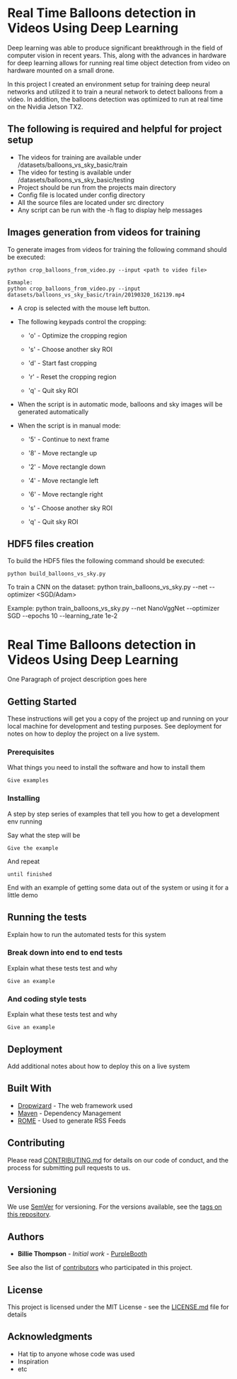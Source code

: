 # Real Time Balloons detection in Videos Using Deep Learning

Deep learning was able to produce significant breakthrough in the field of computer vision in recent years. This, along with the advances in hardware for deep learning allows for running real time object detection from video on hardware mounted on a small drone.

In this project I created an environment setup for training deep neural networks and utilized it to train a neural network to detect balloons from a video. In addition, the balloons detection was optimized to run at real time on the Nvidia Jetson TX2.

## The following is required and helpful for project setup

* The videos for training are available under /datasets/balloons_vs_sky_basic/train
* The video for testing is available under /datasets/balloons_vs_sky_basic/testing
* Project should be run from the projects main directory
* Config file is located under config directory
* All the source files are located under src directory
* Any script can be run with the -h flag to display help messages

## Images generation from videos for training

To generate images from videos for training the following command should be executed:

```
python crop_balloons_from_video.py --input <path to video file>

Exmaple:
python crop_balloons_from_video.py --input datasets/balloons_vs_sky_basic/train/20190320_162139.mp4
```

* A crop is selected with the mouse left button.
* The following keypads control the cropping:

  * 'o' - Optimize the cropping region

  * 's' - Choose another sky ROI

  * 'd' - Start fast cropping

  * 'r' - Reset the cropping region

  * 'q' - Quit sky ROI

* When the script is in automatic mode, balloons and sky images will be generated automatically

* When the script is in manual mode:

  * '5' - Continue to next frame

  * '8' - Move rectangle up

  * '2' - Move rectangle down

  * '4' - Move rectangle left

  * '6' - Move rectangle right

  * 's' - Choose another sky ROI

  * 'q' - Quit sky ROI

## HDF5 files creation

To build the HDF5 files the following command should be executed:

```
python build_balloons_vs_sky.py
```

To train a CNN on the dataset:
python train_balloons_vs_sky.py --net <CNN architecture> --optimizer <SGD/Adam>

Example:
python train_balloons_vs_sky.py --net NanoVggNet --optimizer SGD --epochs 10 --learning_rate 1e-2






# Real Time Balloons detection in Videos Using Deep Learning

One Paragraph of project description goes here

## Getting Started

These instructions will get you a copy of the project up and running on your local machine for development and testing purposes. See deployment for notes on how to deploy the project on a live system.

### Prerequisites

What things you need to install the software and how to install them

```
Give examples
```

### Installing

A step by step series of examples that tell you how to get a development env running

Say what the step will be

```
Give the example
```

And repeat

```
until finished
```

End with an example of getting some data out of the system or using it for a little demo

## Running the tests

Explain how to run the automated tests for this system

### Break down into end to end tests

Explain what these tests test and why

```
Give an example
```

### And coding style tests

Explain what these tests test and why

```
Give an example
```

## Deployment

Add additional notes about how to deploy this on a live system

## Built With

* [Dropwizard](http://www.dropwizard.io/1.0.2/docs/) - The web framework used
* [Maven](https://maven.apache.org/) - Dependency Management
* [ROME](https://rometools.github.io/rome/) - Used to generate RSS Feeds

## Contributing

Please read [CONTRIBUTING.md](https://gist.github.com/PurpleBooth/b24679402957c63ec426) for details on our code of conduct, and the process for submitting pull requests to us.

## Versioning

We use [SemVer](http://semver.org/) for versioning. For the versions available, see the [tags on this repository](https://github.com/your/project/tags). 

## Authors

* **Billie Thompson** - *Initial work* - [PurpleBooth](https://github.com/PurpleBooth)

See also the list of [contributors](https://github.com/your/project/contributors) who participated in this project.

## License

This project is licensed under the MIT License - see the [LICENSE.md](LICENSE.md) file for details

## Acknowledgments

* Hat tip to anyone whose code was used
* Inspiration
* etc


